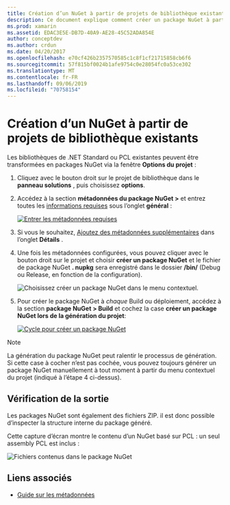 ```yaml
---
title: Création d’un NuGet à partir de projets de bibliothèque existants
description: Ce document explique comment créer un package NuGet à partir d’un projet de bibliothèque existant, ce qui permet au code d’être partagé avec d’autres développeurs.
ms.prod: xamarin
ms.assetid: EDAC3E5E-DB7D-40A9-AE28-45C52ADA854E
author: conceptdev
ms.author: crdun
ms.date: 04/20/2017
ms.openlocfilehash: e70cf426b2357570585c1c8f1cf21715858cb6f6
ms.sourcegitcommit: 57f815bf0024b1afe9754c0e28054fc0a53ce302
ms.translationtype: MT
ms.contentlocale: fr-FR
ms.lasthandoff: 09/06/2019
ms.locfileid: "70758154"
---
```

# <a name="creating-a-nuget-from-existing-library-projects"></a>Création d’un NuGet à partir de projets de bibliothèque existants

Les bibliothèques de .NET Standard ou PCL existantes peuvent être transformées en packages NuGet via la fenêtre **Options du projet** :

1. Cliquez avec le bouton droit sur le projet de bibliothèque dans le **panneau solutions** , puis choisissez **options**.

2. Accédez à la section **métadonnées du package NuGet >** et entrez toutes les [informations requises](~/cross-platform/app-fundamentals/nuget-multiplatform-libraries/metadata.md) sous l’onglet **général** :

   [![](existing-library-images/existing-metadata-sml.png "Entrer les métadonnées requises")](existing-library-images/existing-metadata.png#lightbox)

3. Si vous le souhaitez, [Ajoutez des métadonnées supplémentaires](~/cross-platform/app-fundamentals/nuget-multiplatform-libraries/metadata.md) dans l’onglet **Détails** .

4. Une fois les métadonnées configurées, vous pouvez cliquer avec le bouton droit sur le projet et choisir **créer un package NuGet** et le fichier de package NuGet **. nupkg** sera enregistré dans le dossier **/bin/** (Debug ou Release, en fonction de la configuration).

   ![](existing-library-images/create-nuget-package.png "Choisissez créer un package NuGet dans le menu contextuel.")

5. Pour créer le package NuGet à _chaque_ Build ou déploiement, accédez à la section **package NuGet > Build** et cochez la case **créer un package NuGet lors de la génération du projet**:

    [![](existing-library-images/existing-tickbox-sml.png "Cycle pour créer un package NuGet")](existing-library-images/existing-tickbox.png#lightbox)

> [!NOTE]
> La génération du package NuGet peut ralentir le processus de génération. Si cette case à cocher n’est pas cochée, vous pouvez toujours générer un package NuGet manuellement à tout moment à partir du menu contextuel du projet (indiqué à l’étape 4 ci-dessus).

## <a name="verifying-the-output"></a>Vérification de la sortie

Les packages NuGet sont également des fichiers ZIP. il est donc possible d’inspecter la structure interne du package généré.

Cette capture d’écran montre le contenu d’un NuGet basé sur PCL : un seul assembly PCL est inclus :

![](existing-library-images/nuget-output.png "Fichiers contenus dans le package NuGet")

## <a name="related-links"></a>Liens associés

- [Guide sur les métadonnées](~/cross-platform/app-fundamentals/nuget-multiplatform-libraries/metadata.md)

